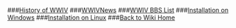 ###[History of WWIV](wwivhistory)
###[WWIVNews](wwivnews)
###[WWIV BBS List](wwivbbslist)
###[Installation on Windows](installwindows)
###[Installation on Linux](installlinux)
###[Back to Wiki Home](Home)